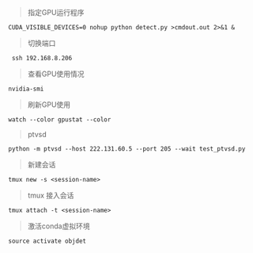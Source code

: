 > 指定GPU运行程序
    
    CUDA_VISIBLE_DEVICES=0 nohup python detect.py >cmdout.out 2>&1 &

> 切换端口

     ssh 192.168.8.206
     
> 查看GPU使用情况

    nvidia-smi

> 刷新GPU使用

    watch --color gpustat --color

> ptvsd

    python -m ptvsd --host 222.131.60.5 --port 205 --wait test_ptvsd.py

    
>  新建会话

    tmux new -s <session-name>
    
> tmux 接入会话

    tmux attach -t <session-name>

> 激活conda虚拟环境

    source activate objdet
